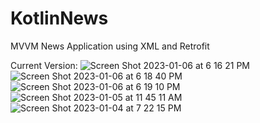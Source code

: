 # KotlinNews
MVVM News Application using XML and Retrofit



Current Version:
![Screen Shot 2023-01-06 at 6 16 21 PM](https://user-images.githubusercontent.com/86651172/211121168-28cbe3eb-290c-45de-8138-42247ff7ab43.png)![Screen Shot 2023-01-06 at 6 18 40 PM](https://user-images.githubusercontent.com/86651172/211121170-57d2a3b1-6bbe-4e8b-a10c-396acccb9cf0.png)![Screen Shot 2023-01-06 at 6 19 10 PM](https://user-images.githubusercontent.com/86651172/211121172-25685449-f06f-4103-9b95-3f8573c9614c.png)![Screen Shot 2023-01-05 at 11 45 11 AM](https://user-images.githubusercontent.com/86651172/211121199-3a0c78fc-8f87-479b-849a-5f121d0b724f.png)![Screen Shot 2023-01-04 at 7 22 15 PM](https://user-images.githubusercontent.com/86651172/211121218-63955518-1e6d-437d-ab5e-f39194b25b11.png)
